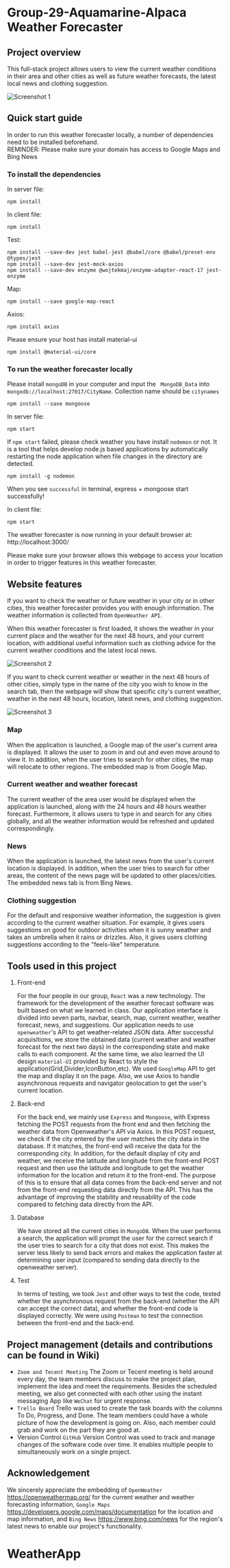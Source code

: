 
# Group-29-Aquamarine-Alpaca Weather Forecaster

## Project overview
This full-stack project allows users to view the current weather conditions in their area and other cities as well as future weather forecasts, the latest local news and clothing suggestion. 

![Screenshot 1](/screenshot/Mongkok.png?raw=true "Screenshot 1")

## Quick start guide
In order to run this weather forecaster locally, a number of dependencies need to be installed beforehand.<br>
REMINDER: Please make sure your domain has access to Google Maps and Bing News

### To install the dependencies

In server file:
```
npm install
```
In client file:
```
npm install
```
Test: 
```
npm install --save-dev jest babel-jest @babel/core @babel/preset-env @types/jest
npm install --save-dev jest-mock-axios
npm install --save-dev enzyme @wojtekmaj/enzyme-adapter-react-17 jest-enzyme
```
Map:
```
npm install --save google-map-react
```
Axios:
```
npm install axios
```
Please ensure your host has install material-ui
```
npm install @material-ui/core
```


### To run the weather forecaster locally

Please install `mongoDB` in your computer and input the ` MongoDB_Data` into `mongodb://localhost:27017/CityName`.
Collection name should be `citynames`
```
npm install --save mongoose
```
In server file:
```
npm start
```
If `npm start` failed, please check weather you have install 
`nodemon` or not. It is a tool that helps develop node.js based applications by automatically restarting the node application when file changes in the directory are detected.
```
npm install -g nodemon
```
When you see `successful` in terminal, express + mongoose start successfully!

In client file:
```
npm start
```
The weather forecaster is now running in your default browser at: http://localhost:3000/

Please make sure your browser allows this webpage to access your location in order to trigger features in this weather forecaster.

## Website features
If you want to check the weather or future weather in your city or in other cities, this weather forecaster provides you with enough information. The weather information is collected from `OpenWeather API`.

When this weather forecaster is first loaded, it shows the weather in your current place and the weather for the next 48 hours, and your current location, with additional useful information such as clothing advice for the current weather conditions and the latest local news.

 ![Screenshot 2](/screenshot/Beijing.png?raw=true "Screenshot 2")

If you want to check current weather or weather in the next 48 hours of other cities, simply type in the name of the city you wish to know in the search tab, then the webpage will show that specific city's current weather, weather in the next 48 hours, location, latest news, and clothing suggestion. 

![Screenshot 3](/screenshot/Auckland.png?raw=true "Screenshot 3")

### Map
When the application is launched, a Google map of the user's current area is displayed. It allows the user to zoom in and out and even move around to view it. In addition, when the user tries to search for other cities, the map will relocate to other regions. The embedded map is from Google Map.

### Current weather and weather forecast
The current weather of the area user would be displayed when the application is launched, along with the 24 hours and 48 hours weather forecast. Furthermore, it allows users to type in and search for any cities globally, and all the weather information would be refreshed and updated correspondingly.

### News
When the application is launched, the latest news from the user's current location is displayed. In addition,  when the user tries to search for other areas, the content of the news page will be updated to other places/cities. The embedded news tab is from Bing News.

### Clothing suggestion
For the default and responsive weather information, the suggestion is given according to the current weather situation. For example, it gives users suggestions on good for outdoor activities when it is sunny weather and takes an umbrella when it rains or drizzles. Also, it gives users clothing suggestions according to the "feels-like" temperature.

## Tools used in this project
1. Front-end

   For the four people in our group, `React` was a new technology. The framework for the development of the weather forecast software was built based on what we learned in class. Our application interface is divided into seven parts, navbar, search, map, current weather, weather forecast, news, and suggestions. Our application needs to use `openweather`'s API to get weather-related JSON data. After successful acquisitions, we store the obtained data (current weather and weather forecast for the next two days) in the corresponding state and make calls to each component. At the same time, we also learned the UI design `material-UI` provided by React to style the application(Grid,Divider,IconButton,etc). We used `GoogleMap` API to get the map and display it on the page. Also, we use Axios to handle asynchronous requests and navigator geolocation to get the user's current location.

2. Back-end

   For the back end, we mainly use `Express` and `Mongoose`, with Express fetching the POST requests from the front end and then fetching the weather data from Openweather's API via Axios. In this POST request, we check if the city entered by the user matches the city data in the database. If it matches, the front-end will receive the data for the corresponding city. In addition, for the default display of city and weather, we receive the latitude and longitude from the front-end POST request and then use the latitude and longitude to get the weather information for the location and return it to the front-end. The purpose of this is to ensure that all data comes from the back-end server and not from the front-end requesting data directly from the API. This has the advantage of improving the stability and reusability of the code compared to fetching data directly from the API.

3. Database

   We have stored all the current cities in `MongoDB`. When the user performs a search, the application will prompt the user for the correct search if the user tries to search for a city that does not exist. This makes the server less likely to send back errors and makes the application faster at determining user input (compared to sending data directly to the openweather server).

4. Test
   
   In terms of testing, we took `Jest` and other ways to test the code, tested whether the asynchronous request from the back-end (whether the API can accept the correct data), and whether the front-end code is displayed correctly. We were using `Postman` to test the connection between the front-end and the back-end.
## Project management (details and contributions can be found in Wiki)
* `Zoom and Tecent Meeting`
The Zoom or Tecent meeting is held around every day, the team members discuss to make the project plan, implement the idea and meet the requirements. Besides the scheduled meeting, we also get connected with each other using the instant messaging App like `WeChat` for urgent response.
* `Trello Board` 
Trello was used to create the task boards with the columns To Do, Progress, and Done. The team members could have a whole picture of how the development is going on. Also, each member could grab and work on the part they are good at.
* Version Control 
`GitHub` Version Control was used to track and manage changes of the software code over time. It enables multiple people to simultaneously work on a single project.

## Acknowledgement
We sincerely appreciate the embedding of `OpenWeather` https://openweathermap.org/ for the current weather and weather forecasting information, `Google Maps` https://developers.google.com/maps/documentation for the location and map information, and `Bing News` https://www.bing.com/news for the region's latest news to enable our project's functionality.
# WeatherApp
